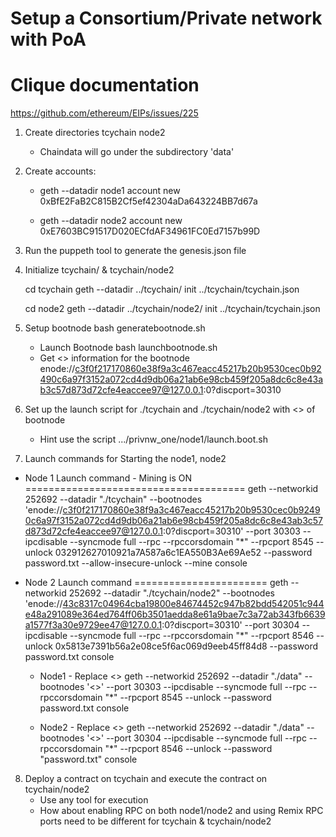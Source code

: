 # Setup a Consortium/Private network with PoA
# Clique documentation


https://github.com/ethereum/EIPs/issues/225


1. Create directories tcychain   node2
    * Chaindata will go under the subdirectory 'data'
2. Create accounts:
    * geth --datadir node1  account new
    0xBfE2FaB2C815B2Cf5ef42304aDa643224BB7d67a

    * geth --datadir node2  account new
    0xE7603BC91517D020ECfdAF34961FC0Ed7157b99D

3. Run the puppeth tool to generate the genesis.json file

4. Initialize tcychain/ & tcychain/node2

   cd tcychain
   geth --datadir ../tcychain/ init ../tcychain/tcychain.json

   cd node2
geth --datadir ../tcychain/node2/ init ../tcychain/tcychain.json
5. Setup bootnode 
   bash generatebootnode.sh
   * Launch Bootnode
   bash launchbootnode.sh
   * Get <<enode>> information for the bootnode
   enode://c3f0f217170860e38f9a3c467eacc45217b20b9530cec0b92490c6a97f3152a072cd4d9db06a21ab6e98cb459f205a8dc6c8e43ab3c57d873d72cfe4eaccee97@127.0.0.1:0?discport=30310

6. Set up the launch script for ./tcychain and ./tcychain/node2 with <<enode>> of bootnode
   * Hint use the script .../privnw_one/node1/launch.boot.sh

7. Launch commands for Starting the node1, node2

* Node 1 Launch command - Mining is ON
======================================
geth --networkid 252692 --datadir "./tcychain" --bootnodes 'enode://c3f0f217170860e38f9a3c467eacc45217b20b9530cec0b92490c6a97f3152a072cd4d9db06a21ab6e98cb459f205a8dc6c8e43ab3c57d873d72cfe4eaccee97@127.0.0.1:0?discport=30310'  --port  30303 --ipcdisable --syncmode full --rpc --rpccorsdomain "*" --rpcport 8545 --unlock 032912627010921a7A587a6c1EA550B3Ae69Ae52 --password password.txt --allow-insecure-unlock --mine console

* Node 2 Launch command
=======================
geth --networkid 252692 --datadir "./tcychain/node2" --bootnodes 'enode://43c8317c04964cba19800e84674452c947b82bdd542051c944e48a291089e364ed764ff06b3501aedda8e61a9bae7c3a72ab343fb6639a1577f3a30e9729ee47@127.0.0.1:0?discport=30310'  --port  30304 --ipcdisable --syncmode full --rpc --rpccorsdomain "*" --rpcport 8546 --unlock 0x5813e7391b56a2e08ce5f6ac069d9eeb45ff84d8 --password password.txt   console


    * Node1 - Replace <<enode>>
    geth --networkid 252692 --datadir "./data" --bootnodes '<<enode>>'  --port  30303 --ipcdisable --syncmode full --rpc --rpccorsdomain "*" --rpcport 8545 --unlock --password password.txt console 

    * Node2 - Replace <<enode>>
    geth --networkid 252692 --datadir "./data" --bootnodes '<<enode>>'  --port  30304 --ipcdisable --syncmode full --rpc --rpccorsdomain "*" --rpcport 8546 --unlock --password "password.txt" console 

8. Deploy a contract on tcychain and execute the contract on tcychain/node2
   * Use any tool for execution
   * How about enabling RPC on both node1/node2 and using Remix 
     RPC ports need to be different for tcychain & tcychain/node2
   